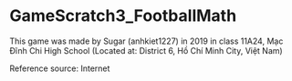 # GameScratch3_FootballMath

This game was made by Sugar (anhkiet1227) in 2019 in class 11A24, Mạc Đĩnh Chi High School (Located at: District 6, Hồ Chí Minh City, Việt Nam)

Reference source: Internet
